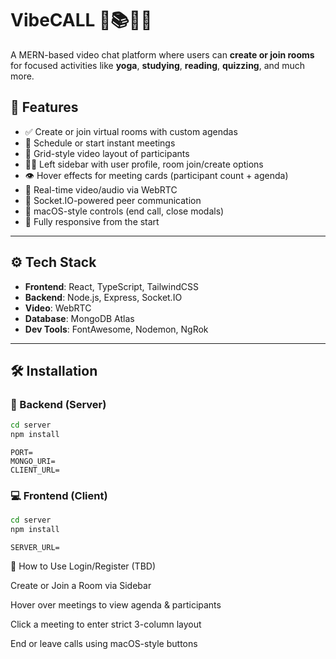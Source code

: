 # VibeCALL 🎥📚🧘‍♂️  
A MERN-based video chat platform where users can **create or join rooms** for focused activities like **yoga**, **studying**, **reading**, **quizzing**, and much more.

## 🚀 Features

- ✅ Create or join virtual rooms with custom agendas
- 📅 Schedule or start instant meetings
- 👥 Grid-style video layout of participants
- 🧑‍💼 Left sidebar with user profile, room join/create options
- 👁 Hover effects for meeting cards (participant count + agenda)
- 🎥 Real-time video/audio via WebRTC
- 💬 Socket.IO-powered peer communication
- 🍏 macOS-style controls (end call, close modals)
- 📱 Fully responsive from the start

---

## ⚙️ Tech Stack

- **Frontend**: React, TypeScript, TailwindCSS
- **Backend**: Node.js, Express, Socket.IO
- **Video**: WebRTC
- **Database**: MongoDB Atlas
- **Dev Tools**: FontAwesome, Nodemon, NgRok

---

## 🛠 Installation

### 🔌 Backend (Server)

```bash
cd server
npm install
```

```.env
PORT=
MONGO_URI=
CLIENT_URL=
```

###  💻  Frontend (Client)
```bash
cd server
npm install
```
```.env
SERVER_URL=
```

🧪 How to Use
Login/Register (TBD)

Create or Join a Room via Sidebar

Hover over meetings to view agenda & participants

Click a meeting to enter strict 3-column layout

End or leave calls using macOS-style buttons



